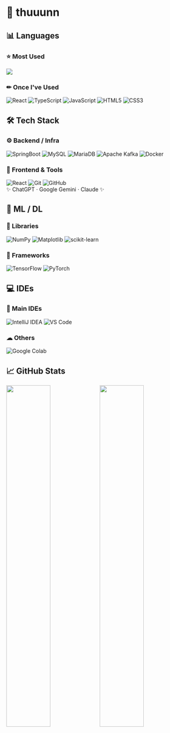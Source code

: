 <!-- README.md -->

# 🍅 thuuunn


## 📊 Languages

### ⭐ Most Used  
<img src="https://github-readme-stats.vercel.app/api/top-langs/?username=thuuunn&layout=compact&theme=transparent&hide_border=true&langs_count=8&cache_seconds=1800"/>

### ✏ Once I've Used  
![React](https://img.shields.io/badge/React-61DAFB?style=flat-square&logo=react&logoColor=black) ![TypeScript](https://img.shields.io/badge/TypeScript-3178C6?style=flat-square&logo=typescript&logoColor=white) ![JavaScript](https://img.shields.io/badge/JavaScript-F7DF1E?style=flat-square&logo=javascript&logoColor=black) ![HTML5](https://img.shields.io/badge/HTML5-E34F26?style=flat-square&logo=html5&logoColor=white) ![CSS3](https://img.shields.io/badge/CSS3-1572B6?style=flat-square&logo=css3&logoColor=white)


## 🛠 Tech Stack

### ⚙ Backend / Infra  
![SpringBoot](https://img.shields.io/badge/SpringBoot-6DB33F?style=flat-square&logo=springboot&logoColor=white) ![MySQL](https://img.shields.io/badge/MySQL-4479A1?style=flat-square&logo=mysql&logoColor=white) ![MariaDB](https://img.shields.io/badge/MariaDB-003545?style=flat-square&logo=mariadb&logoColor=white) ![Apache Kafka](https://img.shields.io/badge/Kafka-231F20?style=flat-square&logo=apachekafka&logoColor=white) ![Docker](https://img.shields.io/badge/Docker-2496ED?style=flat-square&logo=docker&logoColor=white)

### 🎨 Frontend & Tools  
![React](https://img.shields.io/badge/React-61DAFB?style=flat-square&logo=react&logoColor=black) ![Git](https://img.shields.io/badge/Git-F05032?style=flat-square&logo=git&logoColor=white) ![GitHub](https://img.shields.io/badge/GitHub-181717?style=flat-square&logo=github&logoColor=white) 
<br>✨ ChatGPT · Google Gemini · Claude ✨


## 🤖 ML / DL

### 📐 Libraries  
![NumPy](https://img.shields.io/badge/NumPy-013243?style=flat-square&logo=numpy&logoColor=white) ![Matplotlib](https://img.shields.io/badge/Matplotlib-11557C?style=flat-square&logo=plotly&logoColor=white) ![scikit-learn](https://img.shields.io/badge/scikit--learn-F7931E?style=flat-square&logo=scikitlearn&logoColor=white)

### 🧠 Frameworks  
![TensorFlow](https://img.shields.io/badge/TensorFlow-FF6F00?style=flat-square&logo=tensorflow&logoColor=white) ![PyTorch](https://img.shields.io/badge/PyTorch-EE4C2C?style=flat-square&logo=pytorch&logoColor=white)


## 💻 IDEs

### 🔧 Main IDEs  
![IntelliJ IDEA](https://img.shields.io/badge/IntelliJIDEA-000000?style=flat-square&logo=intellijidea&logoColor=white) ![VS Code](https://img.shields.io/badge/VSCode-007ACC?style=flat-square&logo=visualstudiocode&logoColor=white)

### ☁ Others  
![Google Colab](https://img.shields.io/badge/GoogleColab-F9AB00?style=flat-square&logo=googlecolab&logoColor=black)


## 📈 GitHub Stats

<img src="https://github-readme-stats.vercel.app/api?username=thuuunn&show_icons=true&theme=transparent&hide_border=true&rank_icon=percentile" width="48%"/>
<img src="https://github-readme-stats.vercel.app/api/top-langs/?username=thuuunn&layout=compact&theme=transparent&hide_border=true&langs_count=6" width="48%"/>
